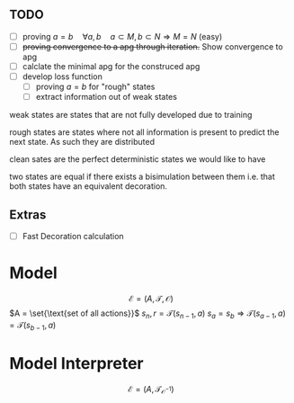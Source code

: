 ## TODO 
- [ ] proving $a=b\quad \forall a,b\quad a\subset M,b\subset N\Rightarrow M=N$   (easy)
- [ ] ~~proving convergence to a apg through iteration.~~ Show convergence to apg
- [ ] calclate the minimal apg for the construced apg
- [ ] develop loss function
	- [ ] proving $a=b$ for "rough" states
	- [ ] extract information out of weak states

weak states are states that are not fully developed due to training

rough states are states where not all information is present to predict the next state. As such they are distributed

clean sates are the perfect deterministic states we would like to have

two states are equal if there exists a bisimulation between them i.e. that both states have an equivalent decoration. 

## Extras
- [ ] Fast Decoration calculation

# Model 
$$\mathcal E =(A,\mathcal T, \mathcal O)$$
$A = \set{\text{set of all actions}}$
$s_{n}, r = \mathcal{T}(s_{n-1}, a)$
$s_{a} = s_{b}\Rightarrow \mathcal T(s_{a-1},a) = \mathcal T(s_{b-1}, a)$ 

# Model Interpreter
$$\mathcal E  = (A, \mathcal T_{\mathcal{O}^{-1}})$$



